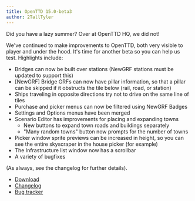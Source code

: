 ```yaml
---
title: OpenTTD 15.0-beta3
author: 2TallTyler
---
```


Did you have a lazy summer? Over at OpenTTD HQ, we did not!

We've continued to make improvements to OpenTTD, both very visible to player and under the hood. It's time for another beta so you can help us test. Highlights include:
* Bridges can now be built over stations (NewGRF stations must be updated to support this)
* [NewGRF] Bridge GRFs can now have pillar information, so that a pillar can be skipped if it obstructs the tile below (rail, road, or station)
* Ships traveling in opposite directions try not to drive on the same line of tiles
* Purchase and picker menus can now be filtered using NewGRF Badges
* Settings and Options menus have been merged
* Scenario Editor has improvements for placing and expanding towns
  * New buttons to expand town roads and buildings separately
  * "Many random towns" button now prompts for the number of towns
* Picker window sprite previews can be increased in height, so you can see the entire skyscraper in the house picker (for example)
* The Infrastructure list window now has a scrollbar
* A variety of bugfixes

(As always, see the changelog for further details).

* [Download](https://www.openttd.org/downloads/openttd-releases/testing.html)
* [Changelog](https://cdn.openttd.org/openttd-releases/15.0-beta3/changelog.md)
* [Bug tracker](https://github.com/OpenTTD/OpenTTD/issues)
